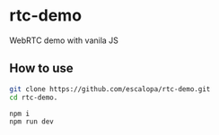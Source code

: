# rtc-demo
WebRTC demo with vanila JS

## How to use

```bash
git clone https://github.com/escalopa/rtc-demo.git
cd rtc-demo.
```

```bash
npm i
npm run dev
```

